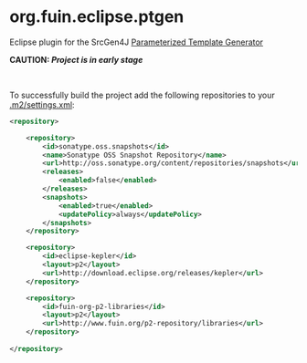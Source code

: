 org.fuin.eclipse.ptgen
======================

Eclipse plugin for the SrcGen4J [Parameterized Template Generator](https://github.com/fuinorg/srcgen4j-core/tree/master/src/main/java/org/fuin/srcgen4j/core/velocity "Parameterized Template Generator")

__CAUTION: *Project is in early stage*__

&nbsp;

To successfully build the project add the following repositories to your [.m2/settings.xml](http://maven.apache.org/settings.html "Maven Settings"):

```xml
<repository>

	<repository>
	    <id>sonatype.oss.snapshots</id>
	    <name>Sonatype OSS Snapshot Repository</name>
	    <url>http://oss.sonatype.org/content/repositories/snapshots</url>
	    <releases>
	        <enabled>false</enabled>
	    </releases>
	    <snapshots>
	        <enabled>true</enabled>
			<updatePolicy>always</updatePolicy>
	    </snapshots>
	</repository>

    <repository>
        <id>eclipse-kepler</id>
        <layout>p2</layout>
        <url>http://download.eclipse.org/releases/kepler</url>
    </repository>

    <repository>
        <id>fuin-org-p2-libraries</id>
        <layout>p2</layout>
        <url>http://www.fuin.org/p2-repository/libraries</url>
    </repository>
    
</repository>
```

